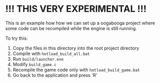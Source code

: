 # !!! THIS VERY EXPERIMENTAL !!!


This is an example how how we can set up a oogabooga project where some code can be recompiled while the engine is still running.

To try this: 
1. Copy the files in this directory into the root project directory
2. Compile with `hotload_build_all.bat`
3. Run `build/launcher.exe`
4. Modify `build_game.c`
5. Recompile the game code only with `hotload_build_game.bat`
6. Go back to the application and press 'R'